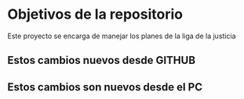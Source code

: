 # Objetivos de la repositorio

Este proyecto se encarga de manejar los planes de la liga de la justicia

## Estos cambios nuevos desde GITHUB
## Estos cambios son nuevos desde el PC
